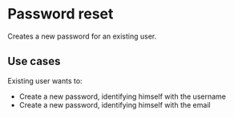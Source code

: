 # Password reset

Creates a new password for an existing user.

## Use cases

Existing user wants to:

* Create a new password, identifying himself with the username
* Create a new password, identifying himself with the email
